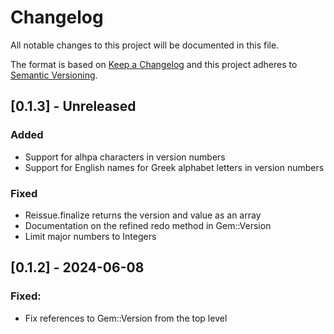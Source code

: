 # Changelog

All notable changes to this project will be documented in this file.

The format is based on [Keep a Changelog](http://keepachangelog.com/)
and this project adheres to [Semantic Versioning](http://semver.org/).

## [0.1.3] - Unreleased

### Added

- Support for alhpa characters in version numbers
- Support for English names for Greek alphabet letters in version numbers

### Fixed

- Reissue.finalize returns the version and value as an array
- Documentation on the refined redo method in Gem::Version
- Limit major numbers to Integers

## [0.1.2] - 2024-06-08

### Fixed:

- Fix references to Gem::Version from the top level
